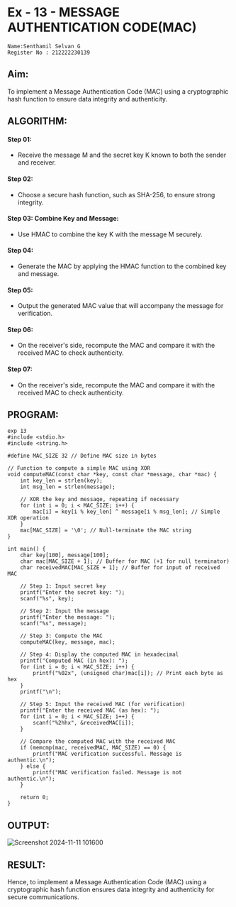 # Ex - 13 - MESSAGE AUTHENTICATION CODE(MAC)

```
Name:Senthamil Selvan G
Register No : 212222230139
```

## Aim:
To implement a Message Authentication Code (MAC) using a cryptographic hash function to ensure data integrity and authenticity.



## ALGORITHM:

#### **Step 01:**
* Receive the message M and the secret key K known to both the sender and receiver.

#### **Step 02:** 
* Choose a secure hash function, such as SHA-256, to ensure strong integrity.

#### **Step 03:** Combine Key and Message:
* Use HMAC to combine the key K with the message M securely.

#### **Step 04:** 
* Generate the MAC by applying the HMAC function to the combined key and message.

#### **Step 05:** 
* Output the generated MAC value that will accompany the message for verification.

#### **Step 06:** 
* On the receiver's side, recompute the MAC and compare it with the received MAC to check authenticity.

#### **Step 07:** 
* On the receiver's side, recompute the MAC and compare it with the received MAC to check authenticity.

##  PROGRAM:

```
exp 13
#include <stdio.h>
#include <string.h>

#define MAC_SIZE 32 // Define MAC size in bytes

// Function to compute a simple MAC using XOR
void computeMAC(const char *key, const char *message, char *mac) {
    int key_len = strlen(key);
    int msg_len = strlen(message);

    // XOR the key and message, repeating if necessary
    for (int i = 0; i < MAC_SIZE; i++) {
        mac[i] = key[i % key_len] ^ message[i % msg_len]; // Simple XOR operation
    }
    mac[MAC_SIZE] = '\0'; // Null-terminate the MAC string
}

int main() {
    char key[100], message[100];
    char mac[MAC_SIZE + 1]; // Buffer for MAC (+1 for null terminator)
    char receivedMAC[MAC_SIZE + 1]; // Buffer for input of received MAC

    // Step 1: Input secret key
    printf("Enter the secret key: ");
    scanf("%s", key);

    // Step 2: Input the message
    printf("Enter the message: ");
    scanf("%s", message);

    // Step 3: Compute the MAC
    computeMAC(key, message, mac);

    // Step 4: Display the computed MAC in hexadecimal
    printf("Computed MAC (in hex): ");
    for (int i = 0; i < MAC_SIZE; i++) {
        printf("%02x", (unsigned char)mac[i]); // Print each byte as hex
    }
    printf("\n");

    // Step 5: Input the received MAC (for verification)
    printf("Enter the received MAC (as hex): ");
    for (int i = 0; i < MAC_SIZE; i++) {
        scanf("%2hhx", &receivedMAC[i]);
    }

    // Compare the computed MAC with the received MAC
    if (memcmp(mac, receivedMAC, MAC_SIZE) == 0) {
        printf("MAC verification successful. Message is authentic.\n");
    } else {
        printf("MAC verification failed. Message is not authentic.\n");
    }

    return 0;
}
```

## OUTPUT:

![Screenshot 2024-11-11 101600](https://github.com/user-attachments/assets/2e588780-4c6a-460e-84ef-72d65ddf13b7)

## RESULT:
Hence, to implement a Message Authentication Code (MAC) using a cryptographic hash function ensures data integrity and authenticity for secure communications.
